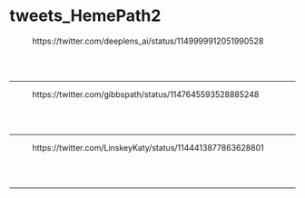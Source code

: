 # tweets_HemePath2


<figure class="wp-block-embed-twitter wp-block-embed is-type-rich">
<div class="wp-block-embed__wrapper">
https://twitter.com/deeplens_ai/status/1149999912051990528</div></figure>
<br>
<br>
<hr>

<figure class="wp-block-embed-twitter wp-block-embed is-type-rich">
<div class="wp-block-embed__wrapper">
https://twitter.com/gibbspath/status/1147645593528885248</div></figure>
<br>
<br>
<hr>

<figure class="wp-block-embed-twitter wp-block-embed is-type-rich">
<div class="wp-block-embed__wrapper">
https://twitter.com/LinskeyKaty/status/1144413877863628801</div></figure>
<br>
<br>
<hr>
